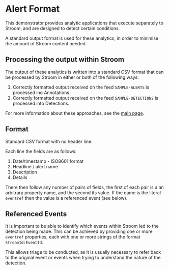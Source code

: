 # Alert Format
This demonstrator provides analytic applications that execute separately to Stroom, and are designed to detect certain conditions.

A standard output format is used for these analytics, in order to minimise the amount of Stroom content needed. 

## Processing the output within Stroom
The output of these analytics is written into a standard CSV format that can be processed by Stroom in either or both of the following ways:
1. Correctly formatted output received on the feed `SAMPLE-ALERTS` is processed ino Annotations
1. Correctly formatted output received on the feed `SAMPLE-DETECTIONS` is processed into Detections.

For more information about these approaches, see the [main page](analyticOutput.md).

## Format
Standard CSV format with no header line.

Each line the fields are as follows:
1. Date/timestamp - ISO8601 format
1. Headline / alert name
1. Description 
1. Details

There then follow any number of pairs of fields, the first of each pair is a an arbitrary property name, and the second its value.
If the name is the literal `eventref` then the value is a referenced event (see below).

## Referenced Events
It is important to be able to identify which events within Stroom led to the detection being made.  This can be achieved
by providing one or more `eventref` properties, each with one or more  strings of the format `StreamId:EventId`.

This allows triage to be conducted, as it is usually necessary to refer back to the original event or events when trying
to understand the nature of the detection. 